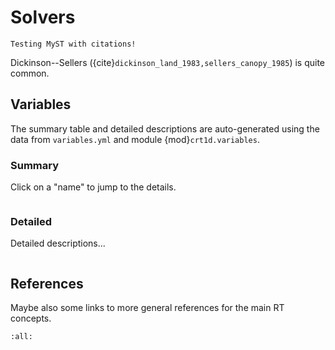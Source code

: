 
# Solvers

```{note}
Testing MyST with citations!
```

Dickinson--Sellers ({cite}`dickinson_land_1983,sellers_canopy_1985`) is quite common.

## Variables

The summary table and detailed descriptions are auto-generated
using the data from ``variables.yml`` and module {mod}`crt1d.variables`.

### Summary

Click on a "name" to jump to the details.

```{include} _variables_summary_table_snippet.txt
```

### Detailed

Detailed descriptions...

```{include} _variables_details_snippet.txt
```

## References

Maybe also some links to more general references for the main RT concepts.

```{bibliography} crt1d-refs.bib
:all:

```
